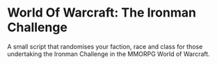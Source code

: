 World Of Warcraft: The Ironman Challenge
=======================================

A small script that randomises your faction, race and class for those undertaking the Ironman Challenge in the MMORPG World of Warcraft.
